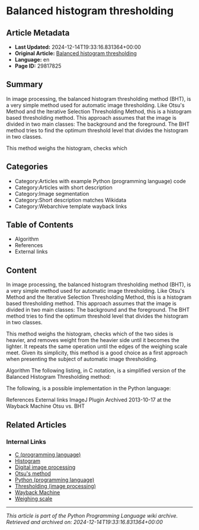 # Balanced histogram thresholding

## Article Metadata

- **Last Updated:** 2024-12-14T19:33:16.831364+00:00
- **Original Article:** [Balanced histogram thresholding](https://en.wikipedia.org/wiki/Balanced_histogram_thresholding)
- **Language:** en
- **Page ID:** 29817825

## Summary

In image processing, the balanced histogram thresholding method (BHT), is a very simple method used for automatic image thresholding. Like Otsu's Method and the Iterative Selection Thresholding Method, this is a histogram based thresholding method. This approach assumes that the image is divided in two main classes: The background and the foreground. The BHT method tries to find the optimum threshold level that divides the histogram in two classes.

This method weighs the histogram, checks which

## Categories

- Category:Articles with example Python (programming language) code
- Category:Articles with short description
- Category:Image segmentation
- Category:Short description matches Wikidata
- Category:Webarchive template wayback links

## Table of Contents

- Algorithm
- References
- External links

## Content

In image processing, the balanced histogram thresholding method (BHT), is a very simple method used for automatic image thresholding. Like Otsu's Method and the Iterative Selection Thresholding Method, this is a histogram based thresholding method. This approach assumes that the image is divided in two main classes: The background and the foreground. The BHT method tries to find the optimum threshold level that divides the histogram in two classes.

This method weighs the histogram, checks which of the two sides is heavier, and removes weight from the heavier side until it becomes the lighter. It repeats the same operation until the edges of the weighing scale meet.
Given its simplicity, this method is a good choice as a first approach when presenting the subject of automatic image thresholding.

Algorithm
The following listing, in C notation, is a simplified version of the Balanced Histogram Thresholding method:

The following, is a possible implementation in the Python language:

References
External links
ImageJ Plugin Archived 2013-10-17 at the Wayback Machine
Otsu vs. BHT

## Related Articles

### Internal Links

- [C (programming language)](https://en.wikipedia.org/wiki/C_(programming_language))
- [Histogram](https://en.wikipedia.org/wiki/Histogram)
- [Digital image processing](https://en.wikipedia.org/wiki/Digital_image_processing)
- [Otsu's method](https://en.wikipedia.org/wiki/Otsu%27s_method)
- [Python (programming language)](https://en.wikipedia.org/wiki/Python_(programming_language))
- [Thresholding (image processing)](https://en.wikipedia.org/wiki/Thresholding_(image_processing))
- [Wayback Machine](https://en.wikipedia.org/wiki/Wayback_Machine)
- [Weighing scale](https://en.wikipedia.org/wiki/Weighing_scale)

---
_This article is part of the Python Programming Language wiki archive._
_Retrieved and archived on: 2024-12-14T19:33:16.831364+00:00_